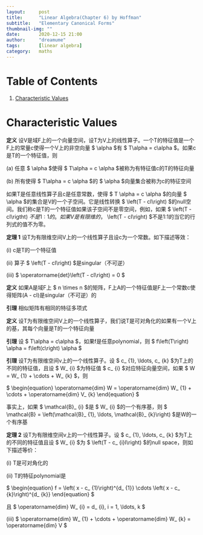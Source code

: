 ```yaml
---
layout:     post
title:      "Linear Algebra(Chapter 6) by Hoffman"
subtitle:   "Elementary Canonical Forms"
thumbnail-img: ""
date:       2020-12-15 21:00
author:     "dreamume"
tags: 		[linear algebra]
category:   maths
---
```

<head>
    <script src="https://cdn.mathjax.org/mathjax/latest/MathJax.js?config=TeX-AMS-MML_HTMLorMML" type="text/javascript"></script>
    <script type="text/x-mathjax-config">
        MathJax.Hub.Config({
            tex2jax: {
            skipTags: ['script', 'noscript', 'style', 'textarea', 'pre'],
            inlineMath: [['$','$']]
            }
        });
    </script>
</head>

# Table of Contents

1.  [Characteristic Values](#org8285248)


<a id="org8285248"></a>

# Characteristic Values

**定义** 设V是域F上的一个向量空间，设T为V上的线性算子。一个T的特征值是一个F上的常量c使得一个V上的非空向量 $ \\alpha $有 $ T\\alpha = c\\alpha $。如果c是T的一个特征值，则

(a) 任意 $ \\alpha $使得 $ T\\alpha = c \\alpha $被称为有特征值c的T的特征向量

(b) 所有使得 $ T\\alpha = c \\alpha $的 $ \\alpha $向量集合被称为c的特征空间

如果T是任意线性算子且c是任意常数，使得 $ T \\alpha = c \\alpha $的向量 $ \\alpha $的集合是V的一个子空间。它是线性转换 $ \\left(T - cI\\right) $的null空间。我们称c是T的一个特征值如果该子空间不是零空间，例如，如果 $ \\left(T - cI\\rigtht) $不是1:1的。如果V是有限维的，$ \\left(T - cI\\right) $不是1:1的当它的行列式的值不为零。

**定理 1** 设T为有限维空间V上的一个线性算子且设c为一个常数。如下描述等效：

(i) c是T的一个特征值

(ii) 算子 $ \\left(T - cI\\right) $是singular（不可逆）

(iii) $ \\operatorname{det}\\left(T - cI\\right) = 0 $

**定义** 如果A是域F上 $ n \\times n $的矩阵，F上A的一个特征值是F上一个常数c使得矩阵(A - cI)是singular（不可逆）的

**引理** 相似矩阵有相同的特征多项式

**定义** 设T为有限维空间V上的一个线性算子，我们说T是可对角化的如果有一个V上的基，其每个向量是T的一个特征向量

**引理** 设 $ T\\alpha = c\\alpha $，如果f是任意polynomial，则 $ f\\left(T\\right) \\alpha = f\\left(c\\right) \\alpha $

**引理** 设T为有限维空间v上的一个线性算子。设 $ c_ {1}, \\ldots, c_ {k} $为T上的不同的特征值，且设 $ W_ {i} $为特征值 $ c_ {i} $对应特征向量空间，如果 $ W = W_ {1} + \\cdots + W_ {k} $，则

$ \\begin{equation} \\operatorname{dim} W = \\operatorname{dim} W_ {1} + \\cdots + \\operatorname{dim} V_ {k} \\end{equation} $

事实上，如果 $ \\mathcal{B}_ {i} $是 $ W_ {i} $的一个有序基，则 $ \\mathcal{B} = \\left(\\mathcal{B}_ {1}, \\ldots, \\mathcal{B}_ {k}\\right) $是W的一个有序基

**定理 2** 设T为有限维空间v上的一个线性算子。设 $ c_ {1}, \\ldots, c_ {k} $为T上的不同的特征值且设 $ W_ {i} $为 $ \\left(T - c_ {i}I\\right) $的null space，则如下描述等价：

(i) T是可对角化的

(ii) T的特征polynomial是

$ \\begin{equation} f = \\left( x - c_ {1}\\right)^{d_ {1}} \\cdots \\left( x - c_ {k}\\right)^{d_ {k}} \\end{equation} $

且 $ \\operatorname{dim} W_ {i} = d_ {i}, i = 1, \\ldots, k $

(iii) $ \\operatorname{dim} W_ {1} + \\cdots + \\operatorname{dim} W_ {k} = \\operatorname{dim} V $
